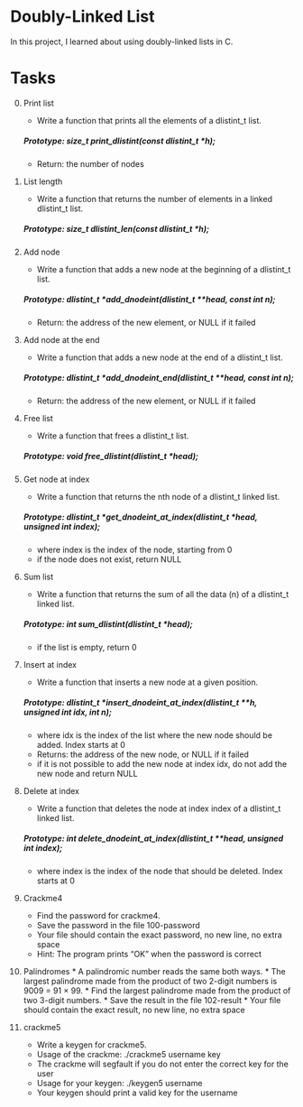 # Doubly-Linked List
In this project, I learned about using doubly-linked lists in C.

# Tasks
0. Print list
    * Write a function that prints all the elements of a dlistint_t list.
    #####   Prototype: size_t print_dlistint(const dlistint_t *h);
    * Return: the number of nodes
 
1. List length
    * Write a function that returns the number of elements in a linked dlistint_t list.
    ##### Prototype: size_t dlistint_len(const dlistint_t *h);

2. Add node
    * Write a function that adds a new node at the beginning of a dlistint_t list.
    #####  Prototype: dlistint_t *add_dnodeint(dlistint_t **head, const int n);
    * Return: the address of the new element, or NULL if it failed

3. Add node at the end
    * Write a function that adds a new node at the end of a dlistint_t list.
     ##### Prototype: dlistint_t *add_dnodeint_end(dlistint_t **head, const int n);
    * Return: the address of the new element, or NULL if it failed

4. Free list
    * Write a function that frees a dlistint_t list.
     ##### Prototype: void free_dlistint(dlistint_t *head);
  
 5. Get node at index
    * Write a function that returns the nth node of a dlistint_t linked list.
     ##### Prototype: dlistint_t *get_dnodeint_at_index(dlistint_t *head, unsigned int index);
    * where index is the index of the node, starting from 0
    * if the node does not exist, return NULL

6. Sum list
    * Write a function that returns the sum of all the data (n) of a dlistint_t linked list.
    ##### Prototype: int sum_dlistint(dlistint_t *head);
    * if the list is empty, return 0

7. Insert at index
    * Write a function that inserts a new node at a given position.
    ##### Prototype: dlistint_t *insert_dnodeint_at_index(dlistint_t **h, unsigned int idx, int n);
    * where idx is the index of the list where the new node should be added. Index starts at 0
    * Returns: the address of the new node, or NULL if it failed
    * if it is not possible to add the new node at index idx, do not add the new node and return NULL

8. Delete at index
    * Write a function that deletes the node at index index of a dlistint_t linked list.
     ##### Prototype: int delete_dnodeint_at_index(dlistint_t **head, unsigned int index);
    * where index is the index of the node that should be deleted. Index starts at 0
    
 9. Crackme4
    * Find the password for crackme4.
    * Save the password in the file 100-password
    * Your file should contain the exact password, no new line, no extra space
    * Hint: The program prints “OK” when the password is correct
    
 10. Palindromes
    * A palindromic number reads the same both ways. 
    * The largest palindrome made from the product of two 2-digit numbers is 9009 = 91 × 99.
    * Find the largest palindrome made from the product of two 3-digit numbers.
    * Save the result in the file 102-result
    * Your file should contain the exact result, no new line, no extra space

11. crackme5
    * Write a keygen for crackme5.
    * Usage of the crackme: ./crackme5 username key
    * The crackme will segfault if you do not enter the correct key for the user
    * Usage for your keygen: ./keygen5 username
    * Your keygen should print a valid key for the username
